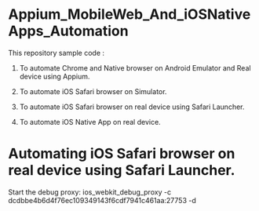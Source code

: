 # Appium_MobileWeb_And_iOSNativeApps_Automation

This repository sample code :

1. To automate Chrome and Native browser on Android Emulator and Real device using Appium.

2. To automate iOS Safari browser on Simulator.

3. To automate iOS Safari browser on real device using Safari Launcher.

4. To automate iOS Native App on real device.


# Automating iOS Safari browser on real device using Safari Launcher.

Start the debug proxy:
ios_webkit_debug_proxy -c dcdbbe4b6d4f76ec109349143f6cdf7941c461aa:27753 -d
